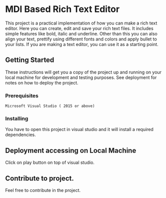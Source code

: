 # MDI Based Rich Text Editor

This project is a practical implementation of how you can make a rich text editor. Here you can create, edit and save your rich text files.
It includes simple features like bold, italic and underline. Other than this you can also align your text, prettify using different fonts and colors and apply bullet to your lists.
If you are making a text editor, you can use it as a starting point.

## Getting Started

These instructions will get you a copy of the project up and running on your local machine for development and testing purposes. See deployment for notes on how to deploy the project.

### Prerequisites

```
Microsoft Visual Studio ( 2015 or above)
```

### Installing

You have to open this project in visual studio and it will install a required dependencies.


## Deployment accessing on Local Machine

Click on play button on top of visual studio.

## Contribute to project.

Feel free to contribute in the project.